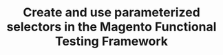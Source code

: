 ---
layout: default
group: mftf
title: Create and use parameterized selectors in the Magento Functional Testing Framework
version: 2.3
github_link: magento-functional-testing-framework/release-2/section/parameterized-selectors.md
functional_areas:
 - Testing
---